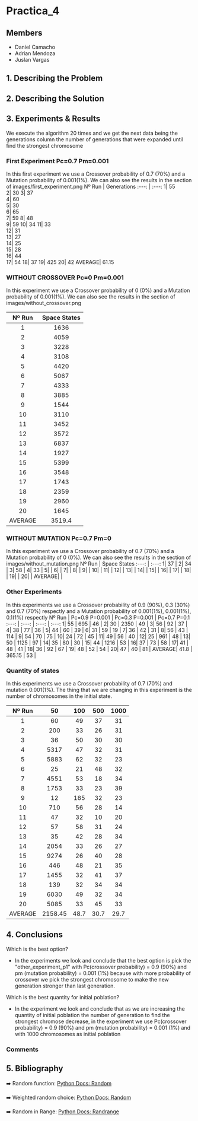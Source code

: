 # Practica_4
## Members

- Daniel Camacho
- Adrian Mendoza
- Juslan Vargas

## 1. Describing the Problem

## 2. Describing the Solution

## 3. Experiments & Results

We execute the algorithm 20 times and we get the next data being the generations column the number of generations that were expanded until find the strongest chromosome
### First Experiment Pc=0.7 Pm=0.001
In this first experiment we use a Crossover probability of 0.7 (70%) and a Mutation probability of 0.001(1%). We can also  see the results in the section of images/first_experiment.png
Nº Run | Generations
:---: | :---: 
1| 55  
2| 30 
3| 37  
4| 60  
5| 30  
6| 65  
7| 59 
8| 48  
9| 59 
10| 34 
11| 33  
12| 31  
13| 27  
14| 25  
15| 28  
16| 44  
17| 54 
18| 37 
19| 425 
20| 42 
AVERAGE| 61.15  
### WITHOUT CROSSOVER Pc=0 Pm=0.001
In this experiment we use a Crossover probability of 0 (0%) and a Mutation probability of 0.001(1%). We can also  see the results in the section of images/without_crossover.png

Nº Run | Space States 
:---: | :---: 
1| 1636 |
2| 4059 |
3| 3228 |
4| 3108 |
5| 4420 |
6| 5067 |
7| 4333 |
8| 3885 |
9| 1544 |
10| 3110 |
11| 3452 |
12| 3572 |
13| 6837 |
14| 1927 |
15| 5399 |
16| 3548 |
17| 1743 |
18| 2359 |
19| 2960 |
20|  1645 |
AVERAGE| 3519.4   |
### WITHOUT MUTATION Pc=0.7 Pm=0
In this experiment we use a Crossover probability of 0.7 (70%) and a Mutation probability of 0 (0%). We can also  see the results in the section of images/without_mutation.png
Nº Run | Space States 
:---: | :---: 
1| 37  |
2| 34  |
3| 58  |
4| 33  |
5|   |
6|   |
7|   |
8|   |
9|   |
10|   |
11|   |
12|   |
13|   |
14|   |
15|   |
16|   |
17|   |
18|   |
19|   |
20|   |
AVERAGE|   |

### Other Experiments
In this experiments we use a Crossover probability of 0.9 (90%), 0.3 (30%) and 0.7 (70%)  respectly and a Mutation probability of 0.001(1%), 0.001(1%), 0.1(1%) respectly
Nº Run | Pc=0.9 P=0.001  | Pc=0.3 P=0.001 | Pc=0.7 P=0.1
:---: | :---:  | :---:  | :---: 
1| 55  | 695  | 46  |
2| 30  | 2350  | 49  |
3| 56  | 92  | 37  |
4| 38  | 77  | 36  |
5| 44  | 60  | 39  |
6| 31  | 59  | 19  |
7| 36  | 42  | 31  |
8| 56  | 43  | 114  |
9| 54  | 70  | 75  |
10| 24  | 72  | 45  |
11| 49  | 56  | 40  |
12| 25  | 961  | 48  |
13| 50  | 1125  | 97  |
14| 35  | 80  | 30  |
15| 44  | 1216  | 53  |
16| 37  | 73  | 58  |
17| 41  | 48  | 41  |
18| 36  | 92  | 67  |
19| 48  | 52  | 54  |
20| 47  | 40  | 81  |
AVERAGE| 41.8  | 365.15  |  53 |

### Quantity of states
In this experiments we use a Crossover probability of 0.7 (70%) and mutation 0.001(1%). The thing that we are changing in this experiment is the number of chromosomes in the initial state.

Nº Run | 50  | 100 | 500  | 1000
:---: | :---:  | :---:  |  :---: | :---: 
1| 60  | 49  | 37  | 31  |
2| 200  | 33  | 26  | 31  |
3| 36  | 50  | 30  | 30  |
4| 5317  | 47  | 32  | 31  |
5| 5883  | 62  | 32  | 23  |
6| 25  | 21  | 48  | 32  |
7| 4551  | 53  | 18  | 34  |
8| 1753  | 33  | 23  | 39  |
9| 12  | 185  | 32  | 23  |
10| 710  | 56  | 28  | 14  |
11| 47  | 32  | 10  | 20  |
12| 57  | 58  | 31  | 24  |
13| 35  | 42  | 28  | 34  |
14| 2054  | 33  | 26  | 27  |
15| 9274  | 26  | 40  | 28  |
16| 446  | 48  | 21  | 35  |
17| 1455  | 32  | 41  | 37  |
18| 139  | 32  | 34  | 34  |
19| 6030  | 49  | 32  | 34  |
20| 5085  | 33  | 45  | 33  |
AVERAGE| 2158.45 | 48.7  | 30.7  | 29.7
## 4. Conclusions

Which is the best option?
- In the experiments we look and conclude that the best option is pick the "other_experiment_p1" with Pc(crossover probability) = 0.9 (90%) and pm (mutation probability) = 0.001 (1%) because with more probability of crossover we pick the strongest chromosome to make the new generation stronger than last generation.

Which is the best quantity for initial poblation?
- In the experiment we look and conclude that as we are increasing the quantity of initial poblation the number of  generation to find the strongest chromose decrease, in the experiment we use  Pc(crossover probability) = 0.9 (90%) and pm (mutation probability) = 0.001 (1%) and with 1000 chromosomes as initial poblation


### Comments




## 5. Bibliography

➡️  Random function: [Python Docs: Random][random]

➡️  Weighted random choice: [Python Docs: Random][random]

➡️  Random in Range: [Python Docs: Randrange][random_range]



[random]: https://docs.python.org/3/library/random.html

[random_range]: https://docs.python.org/3/library/random.html#random.randrange



